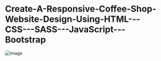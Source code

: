 # Create-A-Responsive-Coffee-Shop-Website-Design-Using-HTML---CSS---SASS---JavaScript---Bootstrap

![image](https://user-images.githubusercontent.com/111763432/204067506-58067336-2a16-40a5-96da-2d48c401e3f6.png)

